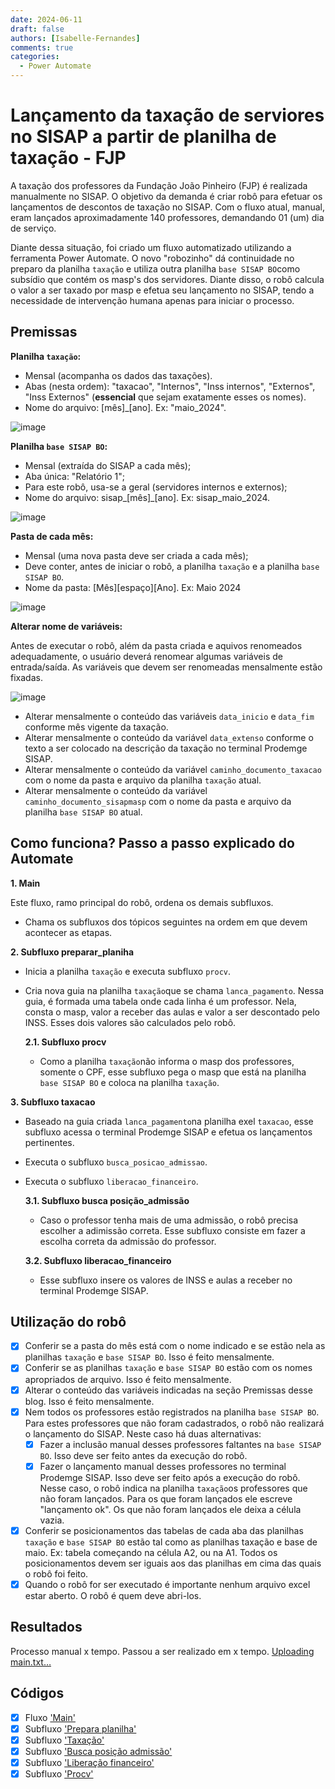 ```yaml
---
date: 2024-06-11
draft: false
authors: [Isabelle-Fernandes]
comments: true
categories:
  - Power Automate
---
```


# Lançamento da taxação de serviores no SISAP a partir de planilha de taxação - FJP

A taxação dos professores da Fundação João Pinheiro (FJP) é realizada manualmente no SISAP. O objetivo da demanda é criar robô para efetuar os lançamentos de descontos de taxação no SISAP. Com o fluxo atual, manual, eram lançados aproximadamente 140 professores, demandando 01 (um) dia de serviço. 

Diante dessa situação, foi criado um fluxo automatizado utilizando a ferramenta Power Automate. O novo "robozinho" dá continuidade no preparo da planilha `taxação` e utiliza outra planilha `base SISAP BO`como subsídio que contém os masp's dos servidores. Diante disso, o robô calcula o valor a ser taxado por masp e efetua seu lançamento no SISAP, tendo a necessidade de intervenção humana apenas para iniciar o processo.

<!-- more -->

## Premissas

**Planilha `taxação`:**

- Mensal (acompanha os dados das taxações).
- Abas (nesta ordem): "taxacao", "Internos", "Inss internos", "Externos", "Inss Externos" (**essencial** que sejam exatamente esses os nomes).
- Nome do arquivo: [mês]_[ano]. Ex: "maio_2024".
  
![image](https://github.com/automatiza-mg/automatizacoes/assets/65547646/2ae333e8-beab-4efa-b98c-2a340afbf686)

**Planilha `base SISAP BO`:**

- Mensal (extraída do SISAP a cada mês);
- Aba única: "Relatório 1";
- Para este robô, usa-se a geral (servidores internos e externos);
- Nome do arquivo: sisap_[mês]_[ano]. Ex: sisap_maio_2024.
  
![image](https://github.com/automatiza-mg/automatizacoes/assets/65547646/16578ed5-0826-4b15-a0b3-086bd2ba5a01)

**Pasta de cada mês:** 

- Mensal (uma nova pasta deve ser criada a cada mês);
- Deve conter, antes de iniciar o robô, a planilha `taxação` e a planilha `base SISAP BO`.
- Nome da pasta: [Mês][espaço][Ano]. Ex: Maio 2024

![image](https://github.com/automatiza-mg/automatizacoes/assets/65547646/95bf7bc8-9aab-4bc1-85b2-d111fb446671)

**Alterar nome de variáveis:** 

Antes de executar o robô, além da pasta criada e aquivos renomeados adequadamente, o usuário deverá renomear algumas variáveis de entrada/saída. As variáveis que devem ser renomeadas mensalmente estão fixadas.

![image](https://github.com/automatiza-mg/automatizacoes/assets/65547646/2e738eb3-2a58-47e7-8499-b6eddee7d4f1)

- Alterar mensalmente o conteúdo das variáveis `data_inicio` e `data_fim`  conforme mês vigente da taxação.
- Alterar mensalmente o conteúdo da variável `data_extenso` conforme o texto a ser colocado na descrição da taxação no terminal Prodemge SISAP.
- Alterar mensalmente o conteúdo da variável `caminho_documento_taxacao` com o nome da pasta e arquivo da planilha `taxação` atual.
- Alterar mensalmente o conteúdo da variável `caminho_documento_sisapmasp` com o nome da pasta e arquivo da planilha `base SISAP BO` atual.

## Como funciona? Passo a passo explicado do Automate

**1. Main**

Este fluxo, ramo principal do robô, ordena os demais subfluxos. 

- Chama os subfluxos dos tópicos seguintes na ordem em que devem acontecer as etapas.

**2. Subfluxo preparar_planiha**

- Inicia a planilha `taxação` e executa subfluxo `procv`.
- Cria nova guia na planilha `taxação`que se chama `lanca_pagamento`. Nessa guia, é formada uma tabela onde cada linha é um professor. Nela, consta o masp, valor a receber das aulas e valor a ser descontado pelo INSS. Esses dois valores são calculados pelo robô.
  
  **2.1. Subfluxo procv**

  - Como a planilha `taxação`não informa o masp dos professores, somente o CPF, esse subfluxo pega o masp que está na planilha `base SISAP BO` e coloca na planilha `taxação`.

**3. Subfluxo taxacao**

- Baseado na guia criada `lanca_pagamento`na planilha exel `taxacao`, esse subfluxo acessa o terminal Prodemge SISAP e efetua os lançamentos pertinentes.
- Executa o subfluxo `busca_posicao_admissao`.
- Executa o subfluxo `liberacao_financeiro`.
  
  **3.1. Subfluxo busca posição_admissão**

  - Caso o professor tenha mais de uma admissão, o robô precisa escolher a adimissão correta. Esse subfluxo consiste em fazer a escolha correta da admissão do professor.
  
  **3.2. Subfluxo liberacao_financeiro**

  - Esse subfluxo insere os valores de INSS e aulas a receber no terminal Prodemge SISAP.

## Utilização do robô

- [x] Conferir se a pasta do mês está com o nome indicado e se estão nela as planilhas `taxação` e `base SISAP BO`. Isso é feito mensalmente.
- [x] Conferir se as planilhas `taxação` e `base SISAP BO` estão com os nomes apropriados de arquivo. Isso é feito mensalmente.
- [x] Alterar o conteúdo das variáveis indicadas na seção Premissas desse blog. Isso é feito mensalmente.
- [x] Nem todos os professores estão registrados na planilha `base SISAP BO`. Para estes professores que não foram cadastrados, o robô não realizará o lançamento do SISAP. Neste caso há duas alternativas:
  - [x]   Fazer a inclusão manual desses professores faltantes na `base SISAP BO`. Isso deve ser feito antes da execução do robô.
  - [x]   Fazer o lançamento manual desses professores no terminal Prodemge SISAP. Isso deve ser feito após a execução do robô. Nesse caso, o robô indica na planilha `taxação`os professores que não foram lançados. Para os que foram lançados ele escreve "lançamento ok". Os que não foram lançados ele deixa a célula vazia.
- [x] Conferir se posicionamentos das tabelas de cada aba das planilhas `taxação` e `base SISAP BO` estão tal como as planilhas taxação e base de maio. Ex: tabela começando na célula A2, ou na A1. Todos os posicionamentos devem ser iguais aos das planilhas em cima das quais o robô foi feito.
- [x] Quando o robô for ser executado é importante nenhum arquivo excel estar aberto. O robô é quem deve abri-los. 

## Resultados

Processo manual x tempo. Passou a ser realizado em x tempo.
[Uploading main.txt…]()

## Códigos
- [x] Fluxo ['Main'](https://github.com/automatiza-mg/biblioteca-de-robos/blob/main/robos/main.txt)
- [x] Subfluxo ['Prepara planilha'](https://github.com/automatiza-mg/biblioteca-de-robos/blob/main/robos/1_preparar_planilha.txt)
- [x] Subfluxo ['Taxação'](https://github.com/automatiza-mg/biblioteca-de-robos/blob/main/robos/2_taxacao.txt)
- [x] Subfluxo ['Busca posição admissão'](https://github.com/automatiza-mg/biblioteca-de-robos/blob/main/robos/3_busca_posicao_admisao.txt)
- [x] Subfluxo ['Liberação financeiro'](https://github.com/automatiza-mg/biblioteca-de-robos/blob/main/robos/4_liberacao_financeiro.txt)
- [x] Subfluxo ['Procv'](https://github.com/automatiza-mg/biblioteca-de-robos/blob/main/robos/procv.txt)
